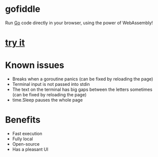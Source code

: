 # gofiddle
Run [Go](https://go.dev) code directly in your browser, using the power of WebAssembly!

# [try it](https://laptopcat.github.io/gofiddle)

# Known issues
- Breaks when a goroutine panics (can be fixed by reloading the page)
- Terminal input is not passed into stdin
- The text on the terminal has big gaps between the letters sometimes (can be fixed by reloading the page)
- time.Sleep pauses the whole page

# Benefits
- Fast execution
- Fully local
- Open-source
- Has a pleasant UI
